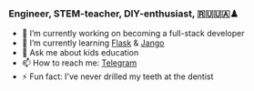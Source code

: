 ### Engineer, STEM-teacher, DIY-enthusiast, 🇷🇺🇺🇦♟

- 🔭 I’m currently working on becoming a full-stack developer
- 🌱 I’m currently learning [Flask](https://flask.palletsprojects.com/en/2.2.x/) & [Jango](https://www.djangoproject.com)
- 💬 Ask me about kids education
- 📫 How to reach me: [Telegram](https://t.me/thedisciple)
- ⚡ Fun fact: I've never drilled my teeth at the dentist
